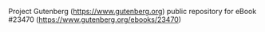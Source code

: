Project Gutenberg (https://www.gutenberg.org) public repository for eBook #23470 (https://www.gutenberg.org/ebooks/23470)
